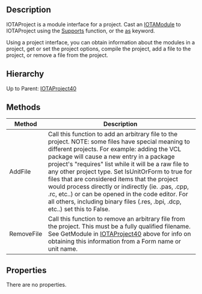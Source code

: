 ## Description
IOTAProject is a module interface for a project. Cast an [IOTAModule](IOTAModule) to IOTAProject using the [Supports](http://docwiki.embarcadero.com/Libraries/en/System.SysUtils.Supports) function, or the [as](http://docwiki.embarcadero.com/RADStudio/en/Class_References#The_as_Operator) keyword.

Using a project interface, you can obtain information about the modules in a project, get or set the project options, compile the project, add a file to the project, or remove a file from the project.

## Hierarchy
Up to Parent: [IOTAProject40](IOTAProject40)

## Methods
| Method | Description |
| ------------- | ------------- |
| AddFile | Call this function to add an arbitrary file to the project.  NOTE: some files have special meaning to different projects.  For example: adding the VCL package will cause a new entry in a package project's "requires" list while it will be a raw file to any other project type.  Set IsUnitOrForm to true for files that are considered items that the project would process directly or indirectly (ie. .pas, .cpp, .rc, etc..) or can be opened in the code editor. For all others, including binary files (.res, .bpi, .dcp, etc..) set this to False. | 
| RemoveFile | Call this function to remove an arbitrary file from the project. This  must be a fully qualified filename. See GetModule in [IOTAProject40](IOTAProject40) above for info on obtaining this information from a Form name or unit name. |

## Properties
There are no properties.
